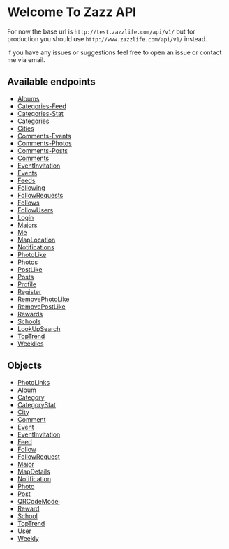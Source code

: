 Welcome To Zazz API
=====================

For now the base url is `http://test.zazzlife.com/api/v1/` but for production you should use `http://www.zazzlife.com/api/v1/` instead.

if you have any issues or suggestions feel free to open an issue or contact me via email.

Available endpoints
-
* [Albums](https://github.com/zazzlife/api-docs/blob/master/endpoints/albums.md)
* [Categories-Feed](https://github.com/zazzlife/api-docs/blob/master/endpoints/categories-feed.md)
* [Categories-Stat](https://github.com/zazzlife/api-docs/blob/master/endpoints/categories-stat.md)
* [Categories](https://github.com/zazzlife/api-docs/blob/master/endpoints/categories.md)
* [Cities](https://github.com/zazzlife/api-docs/blob/master/endpoints/cities.md)
* [Comments-Events](https://github.com/zazzlife/api-docs/blob/master/endpoints/comments-events.md)
* [Comments-Photos](https://github.com/zazzlife/api-docs/blob/master/endpoints/comments-photos.md)
* [Comments-Posts](https://github.com/zazzlife/api-docs/blob/master/endpoints/comments-posts.md)
* [Comments](https://github.com/zazzlife/api-docs/blob/master/endpoints/comments.md)
* [EventInvitation](https://github.com/zazzlife/api-docs/blob/master/endpoints/eventinvitation.md)
* [Events](https://github.com/zazzlife/api-docs/blob/master/endpoints/events.md)
* [Feeds](https://github.com/zazzlife/api-docs/blob/master/endpoints/feeds.md)
* [Following](https://github.com/zazzlife/api-docs/blob/master/endpoints/following.md)
* [FollowRequests](https://github.com/zazzlife/api-docs/blob/master/endpoints/followrequests.md)
* [Follows](https://github.com/zazzlife/api-docs/blob/master/endpoints/follows.md)
* [FollowUsers](https://github.com/zazzlife/api-docs/blob/master/endpoints/followusers.md)
* [Login](https://github.com/zazzlife/api-docs/blob/master/endpoints/login.md)
* [Majors](https://github.com/zazzlife/api-docs/blob/master/endpoints/majors.md)
* [Me](https://github.com/zazzlife/api-docs/blob/master/endpoints/me.md)
* [MapLocation](https://github.com/zazzlife/api-docs/blob/master/endpoints/maplocation.md)
* [Notifications](https://github.com/zazzlife/api-docs/blob/master/endpoints/notifications.md)
* [PhotoLike](https://github.com/zazzlife/api-docs/blob/master/endpoints/photolike.md)
* [Photos](https://github.com/zazzlife/api-docs/blob/master/endpoints/photos.md)
* [PostLike](https://github.com/zazzlife/api-docs/blob/master/endpoints/postlike.md)
* [Posts](https://github.com/zazzlife/api-docs/blob/master/endpoints/posts.md)
* [Profile](https://github.com/zazzlife/api-docs/blob/master/endpoints/profile.md)
* [Register](https://github.com/zazzlife/api-docs/blob/master/endpoints/register.md)
* [RemovePhotoLike](https://github.com/zazzlife/api-docs/blob/master/endpoints/removephotolike.md)
* [RemovePostLike](https://github.com/zazzlife/api-docs/blob/master/endpoints/removepostlike.md)
* [Rewards](https://github.com/zazzlife/api-docs/blob/master/endpoints/rewards.md)
* [Schools](https://github.com/zazzlife/api-docs/blob/master/endpoints/schools.md)
* [LookUpSearch](https://github.com/zazzlife/api-docs/blob/master/endpoints/search.md)
* [TopTrend](https://github.com/zazzlife/api-docs/blob/master/endpoints/toptrand.md)
* [Weeklies](https://github.com/zazzlife/api-docs/blob/master/endpoints/weeklies.m)

Objects
-
* [PhotoLinks](https://github.com/zazzlife/api-docs/blob/master/objects/PhotoLinks.md)
* [Album](https://github.com/zazzlife/api-docs/blob/master/objects/album.md)
* [Category](https://github.com/zazzlife/api-docs/blob/master/objects/category.md)
* [CategoryStat](https://github.com/zazzlife/api-docs/blob/master/objects/categorystat.md)
* [City](https://github.com/zazzlife/api-docs/blob/master/objects/city.md)
* [Comment](https://github.com/zazzlife/api-docs/blob/master/objects/comment.md)
* [Event](https://github.com/zazzlife/api-docs/blob/master/objects/event.md)
* [EventInvitation](https://github.com/zazzlife/api-docs/blob/master/objects/eventinvitation.md)
* [Feed](https://github.com/zazzlife/api-docs/blob/master/objects/feed.md)
* [Follow](https://github.com/zazzlife/api-docs/blob/master/objects/follow.md)
* [FollowRequest](https://github.com/zazzlife/api-docs/blob/master/objects/followrequest.md)
* [Major](https://github.com/zazzlife/api-docs/blob/master/objects/major.md)
* [MapDetails](https://github.com/zazzlife/api-docs/blob/master/objects/mapdetails.md)
* [Notification](https://github.com/zazzlife/api-docs/blob/master/objects/notification.md)
* [Photo](https://github.com/zazzlife/api-docs/blob/master/objects/photo.md)
* [Post](https://github.com/zazzlife/api-docs/blob/master/objects/post.md)
* [QRCodeModel](https://github.com/zazzlife/api-docs/blob/master/objects/qrmodel.md)
* [Reward](https://github.com/zazzlife/api-docs/blob/master/objects/reward.md)
* [School](https://github.com/zazzlife/api-docs/blob/master/objects/school.md)
* [TopTrend](https://github.com/zazzlife/api-docs/blob/master/objects/toptrand.md)
* [User](https://github.com/zazzlife/api-docs/blob/master/objects/user.md)
* [Weekly](https://github.com/zazzlife/api-docs/blob/master/objects/weekly.md)


